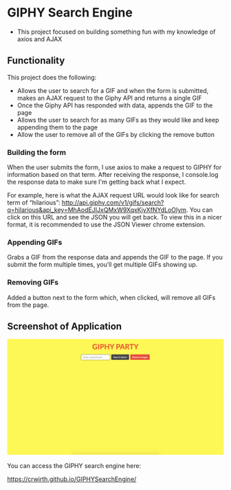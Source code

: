 # GIPHY Search Engine

- This project focused on building something fun with my knowledge of axios and AJAX

## Functionality

This project does the following:
- Allows the user to search for a GIF and when the form is submitted, makes an AJAX request to the Giphy API and returns a single GIF
- Once the Giphy API has responded with data, appends the GIF to the page
- Allows the user to search for as many GIFs as they would like and keep appending them to the page
- Allow the user to remove all of the GIFs by clicking the remove button

### Building the form

When the user submits the form, I use axios to make a request to GIPHY for information based on that term. After receiving the response, I console.log the response data to make sure I'm getting back what I expect.

For example, here is what the AJAX request URL would look like for search term of “hilarious”: http://api.giphy.com/v1/gifs/search?q=hilarious&api_key=MhAodEJIJxQMxW9XqxKjyXfNYdLoOIym. You can click on this URL and see the JSON you will get back. To view this in a nicer format, it is recommended to use the JSON Viewer chrome extension. 

### Appending GIFs

Grabs a GIF from the response data and appends the GIF to the page. If you submit the form multiple times, you’ll get multiple GIFs showing up.

### Removing GIFs

Added a button next to the form which, when clicked, will remove all GIFs from the page.


## Screenshot of Application
![Image of the application](https://github.com/crwirth/GIPHYSearchEngine/blob/master/Screen%20Shot%202020-02-10%20at%2012.01.07%20PM.png)


You can access the GIPHY search engine here:

https://crwirth.github.io/GIPHYSearchEngine/

